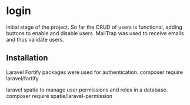 # login
 initial stage of the project. So far the CRUD of users is functional, adding buttons to enable and disable users. MailTrap was used to receive emails and thus validate users.

## Installation 
Laravel Fortify packages were used for authentication.
composer require laravel/fortify

laravel spatie to manage user permissions and roles in a database.
composer require spatie/laravel-permission